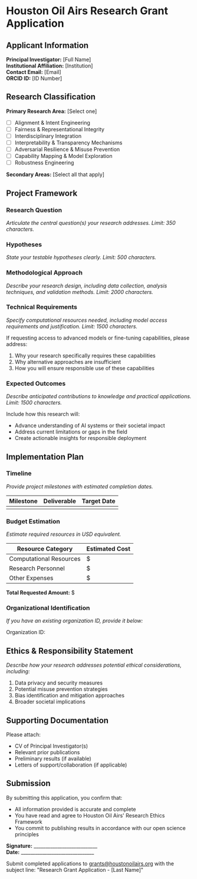 # Houston Oil Airs Research Grant Application

## Applicant Information

**Principal Investigator:** [Full Name]  
**Institutional Affiliation:** [Institution]  
**Contact Email:** [Email]  
**ORCID ID:** [ID Number]  

## Research Classification

**Primary Research Area:** [Select one]
- [ ] Alignment & Intent Engineering
- [ ] Fairness & Representational Integrity
- [ ] Interdisciplinary Integration
- [ ] Interpretability & Transparency Mechanisms
- [ ] Adversarial Resilience & Misuse Prevention
- [ ] Capability Mapping & Model Exploration
- [ ] Robustness Engineering

**Secondary Areas:** [Select all that apply]

## Project Framework

### Research Question
*Articulate the central question(s) your research addresses. Limit: 350 characters.*

### Hypotheses
*State your testable hypotheses clearly. Limit: 500 characters.*

### Methodological Approach
*Describe your research design, including data collection, analysis techniques, and validation methods. Limit: 2000 characters.*

### Technical Requirements
*Specify computational resources needed, including model access requirements and justification. Limit: 1500 characters.*

If requesting access to advanced models or fine-tuning capabilities, please address:

1. Why your research specifically requires these capabilities
2. Why alternative approaches are insufficient
3. How you will ensure responsible use of these capabilities

### Expected Outcomes
*Describe anticipated contributions to knowledge and practical applications. Limit: 1500 characters.*

Include how this research will:
- Advance understanding of AI systems or their societal impact
- Address current limitations or gaps in the field
- Create actionable insights for responsible deployment

## Implementation Plan

### Timeline
*Provide project milestones with estimated completion dates.*

| Milestone | Deliverable | Target Date |
|-----------|-------------|-------------|
| | | |

### Budget Estimation
*Estimate required resources in USD equivalent.*

| Resource Category | Estimated Cost |
|-------------------|---------------|
| Computational Resources | $ |
| Research Personnel | $ |
| Other Expenses | $ |

**Total Requested Amount:** $

### Organizational Identification
*If you have an existing organization ID, provide it below:*

Organization ID: 

## Ethics & Responsibility Statement

*Describe how your research addresses potential ethical considerations, including:*

1. Data privacy and security measures
2. Potential misuse prevention strategies
3. Bias identification and mitigation approaches
4. Broader societal implications

## Supporting Documentation

Please attach:
- CV of Principal Investigator(s)
- Relevant prior publications
- Preliminary results (if available)
- Letters of support/collaboration (if applicable)

## Submission

By submitting this application, you confirm that:
- All information provided is accurate and complete
- You have read and agree to Houston Oil Airs' Research Ethics Framework
- You commit to publishing results in accordance with our open science principles

**Signature:** ___________________________  
**Date:** _______________________________

Submit completed applications to grants@houstonoilairs.org with the subject line: "Research Grant Application - [Last Name]"